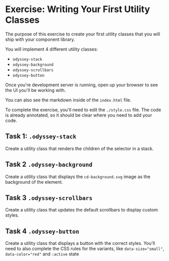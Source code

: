 # Exercise: Writing Your First Utility Classes

The purpose of this exercise to create your first utility classes that you will ship with your component library.

You will implement 4 different utility classes:

- `odyssey-stack`
- `odyssey-background`
- `odyssey-scrollbars`
- `odyssey-button`

Once you're development server is running, open up your browser to see the UI you'll be working with.

You can also see the markdown inside of the `index.html` file.

To complete the exercise, you'll need to edit the `./style.css` file. The code is already annotated, so it should be clear where you need to add your code.

## Task 1: `.odyssey-stack`

Create a utility class that renders the children of the selector in a stack.

## Task 2 `.odyssey-background`

Create a utility class that displays the `cd-background.svg` image as the background of the element.

## Task 3 `.odyssey-scrollbars`

Create a utility class that updates the default scrollbars to display custom styles.

## Task 4 `.odyssey-button`

Create a utility class that displays a button with the correct styles. You'll need to also complete the CSS rules for the variants, like `data-size="small"`, `data-color="red"` and `:active` state
